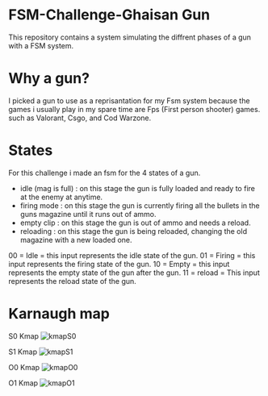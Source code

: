 # FSM-Challenge-Ghaisan Gun
This repository contains a system simulating the diffrent phases of a gun with a FSM system.

# Why a gun?
I picked a gun to use as a reprisantation for my Fsm system because the games i usually play in my spare time are Fps (First person shooter) games. such as Valorant, Csgo, and Cod Warzone.

# States
For this challenge i made an fsm for the 4 states of a gun.
- idle (mag is full) : on this stage the gun is fully loaded and ready to fire at the enemy at anytime.
- firing mode : on this stage the gun is currently firing all the bullets in the guns magazine until it runs out of ammo.
- empty clip : on this stage the gun is out of ammo and needs a reload.
- reloading : on this stage the gun is being reloaded, changing the old magazine with a new loaded one.

00 = Idle = this input represents the idle state of the gun.
01 = Firing = this input represents the firing state of the gun.
10 = Empty = this input represents the empty state of the gun after the gun.
11 = reload = This input represents the reload state of the gun.

# Karnaugh map
S0 Kmap
![kmapS0](https://user-images.githubusercontent.com/114584858/214088849-6554d21c-0007-44bd-911a-ce50f344a8fe.png)
 
S1 Kmap
![kmapS1](https://user-images.githubusercontent.com/114584858/214088935-a8fbf251-96fe-4462-8085-bd6620aaf8ac.png)

O0 Kmap
![kmapO0](https://user-images.githubusercontent.com/114584858/214089076-896d0746-f731-48d0-895b-438b79864668.png)

O1 Kmap
![kmapO1](https://user-images.githubusercontent.com/114584858/214089093-532179fa-d03d-4792-b531-1fc26620079c.png)
